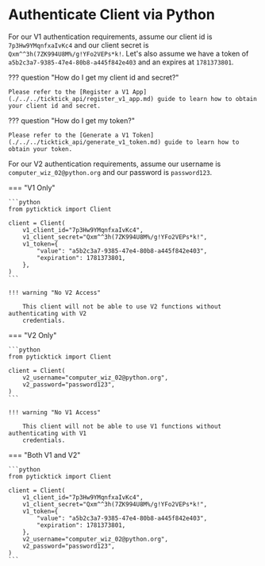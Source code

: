 # Authenticate Client via Python

For our V1 authentication requirements, assume our client id is `7p3Hw9YMqnfxaIvKc4` and our client secret is `Qxm^^3h(7ZK994U8M%/g!YFo2VEPs*k!`. Let's also assume we have a token of `a5b2c3a7-9385-47e4-80b8-a445f842e403` and an expires at `1781373801`.

??? question "How do I get my client id and secret?"

    Please refer to the [Register a V1 App](./../../ticktick_api/register_v1_app.md) guide to learn how to obtain your client id and secret.

??? question "How do I get my token?"

    Please refer to the [Generate a V1 Token](./../../ticktick_api/generate_v1_token.md) guide to learn how to obtain your token.

For our V2 authentication requirements, assume our username is `computer_wiz_02@python.org` and our password is `password123`.

=== "V1 Only"

    ```python
    from pyticktick import Client

    client = Client(
        v1_client_id="7p3Hw9YMqnfxaIvKc4",
        v1_client_secret="Qxm^^3h(7ZK994U8M%/g!YFo2VEPs*k!",
        v1_token={
            "value": "a5b2c3a7-9385-47e4-80b8-a445f842e403",
            "expiration": 1781373801,
        },
    )
    ```

    !!! warning "No V2 Access"

        This client will not be able to use V2 functions without authenticating with V2
        credentials.

=== "V2 Only"

    ```python
    from pyticktick import Client

    client = Client(
        v2_username="computer_wiz_02@python.org",
        v2_password="password123",
    )
    ```

    !!! warning "No V1 Access"

        This client will not be able to use V1 functions without authenticating with V1
        credentials.

=== "Both V1 and V2"

    ```python
    from pyticktick import Client

    client = Client(
        v1_client_id="7p3Hw9YMqnfxaIvKc4",
        v1_client_secret="Qxm^^3h(7ZK994U8M%/g!YFo2VEPs*k!",
        v1_token={
            "value": "a5b2c3a7-9385-47e4-80b8-a445f842e403",
            "expiration": 1781373801,
        },
        v2_username="computer_wiz_02@python.org",
        v2_password="password123",
    )
    ```
